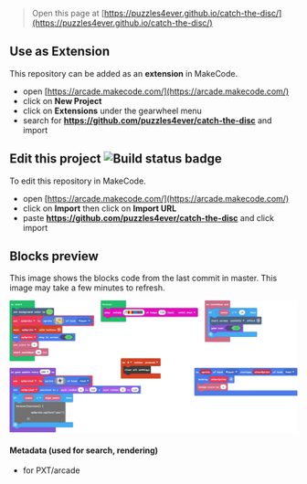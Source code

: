  


> Open this page at [https://puzzles4ever.github.io/catch-the-disc/](https://puzzles4ever.github.io/catch-the-disc/)

## Use as Extension

This repository can be added as an **extension** in MakeCode.

* open [https://arcade.makecode.com/](https://arcade.makecode.com/)
* click on **New Project**
* click on **Extensions** under the gearwheel menu
* search for **https://github.com/puzzles4ever/catch-the-disc** and import

## Edit this project ![Build status badge](https://github.com/puzzles4ever/catch-the-disc/workflows/MakeCode/badge.svg)

To edit this repository in MakeCode.

* open [https://arcade.makecode.com/](https://arcade.makecode.com/)
* click on **Import** then click on **Import URL**
* paste **https://github.com/puzzles4ever/catch-the-disc** and click import

## Blocks preview

This image shows the blocks code from the last commit in master.
This image may take a few minutes to refresh.

![A rendered view of the blocks](https://github.com/puzzles4ever/catch-the-disc/raw/master/.github/makecode/blocks.png)

#### Metadata (used for search, rendering)

* for PXT/arcade
<script src="https://makecode.com/gh-pages-embed.js"></script><script>makeCodeRender("{{ site.makecode.home_url }}", "{{ site.github.owner_name }}/{{ site.github.repository_name }}");</script>
